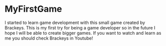 # MyFirstGame
I started to learn game development with this small game created by Brackeys. This is my first try for being a game developer so in the future I hope I will be able to create bigger games. 
If you want to watch and learn as me you should check Brackeys in Youtube! 
